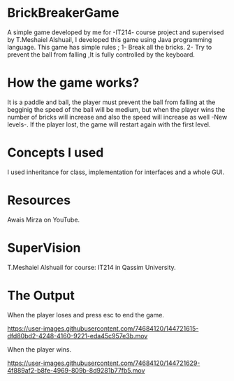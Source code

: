 # BrickBreakerGame
A simple game developed by me for -IT214- course project and supervised by T.Meshaiel Alshuail, 
I developed this game using Java programming language. 
This game has simple rules ; 
1- Break all the bricks.
2- Try to prevent the ball from falling
,It is fully controlled by the keyboard.


# How the game works?
It is a paddle and ball, the player must prevent the ball from falling
at the begginig the speed of the ball will be medium, but when the player wins
the number of bricks will increase and also the speed will increase as well -New levels-.
If the player lost, the game will restart again with the first level.

# Concepts I used
I used inheritance for class, implementation for interfaces and a whole GUI. 

# Resources
Awais Mirza on YouTube.

# SuperVision 
T.Meshaiel Alshuail for course: IT214 in Qassim University.

# The Output
When the player loses and press esc to end the game.

https://user-images.githubusercontent.com/74684120/144721615-dfd80bd2-4248-4160-9221-eda45c957e3b.mov

When the player wins.


https://user-images.githubusercontent.com/74684120/144721629-4f889af2-b8fe-4969-809b-8d9281b77fb5.mov




